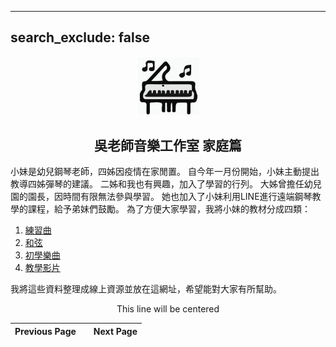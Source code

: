 ﻿---

search_exclude: false
---  

<p align="center">
<img src="assets/img/ett_compact_logo.svg" width="100" float="center"/>
<h2 align="center">吳老師音樂工作室 家庭篇</h2>
</p>


小妹是幼兒鋼琴老師，四姊因疫情在家閒置。
自今年一月份開始，小妹主動提出教導四姊彈琴的建議。
二姊和我也有興趣，加入了學習的行列。
大姊曾擔任幼兒園的園長，因時間有限無法參與學習。
她也加入了小妹利用LINE進行遠端鋼琴教學的課程，給予弟妹們鼓勵。
為了方便大家學習，我將小妹的教材分成四類：
1. [練習曲](Practice)
2. [和弦](Cords)
3. [初學樂曲](Beginner)
4. [教學影片](Tutor)

我將這些資料整理成線上資源並放在這網址，希望能對大家有所幫助。

<p align="center">This line will be centered</p>

| Previous Page |  | Next Page |
| ------- | -------- | --------- |


